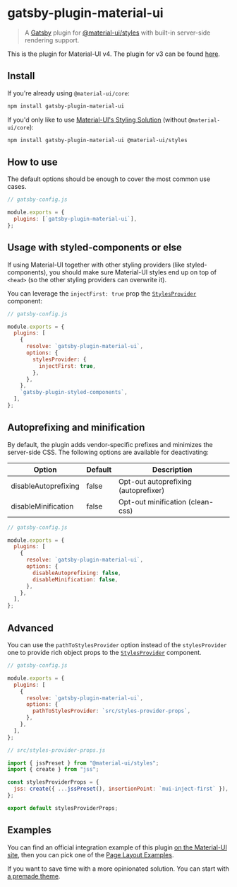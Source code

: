 # gatsby-plugin-material-ui

> A [Gatsby](https://github.com/gatsbyjs/gatsby) plugin for [@material-ui/styles](https://github.com/mui-org/material-ui) with built-in server-side rendering support.

This is the plugin for Material-UI v4.
The plugin for v3 can be found [here](https://github.com/hupe1980/gatsby-plugin-material-ui/tree/v1.2.5).

## Install
If you're already using `@material-ui/core`:
```sh
npm install gatsby-plugin-material-ui
```

If you'd only like to use [Material-UI's Styling Solution](https://material-ui.com/styles/basics/#material-ui-styles) (without `@material-ui/core`):
 
```sh
npm install gatsby-plugin-material-ui @material-ui/styles
```
## How to use

The default options should be enough to cover the most common use cases.

```js
// gatsby-config.js

module.exports = {
  plugins: [`gatsby-plugin-material-ui`],
};
```

## Usage with styled-components or else

If using Material-UI together with other styling providers (like styled-components), you should make sure Material-UI styles end up on top of `<head>` (so the other styling providers can overwrite it).

You can leverage the `injectFirst: true` prop the [`StylesProvider`](https://material-ui.com/styles/api/#stylesprovider) component:

```js
// gatsby-config.js

module.exports = {
  plugins: [
    {
      resolve: `gatsby-plugin-material-ui`,
      options: {
        stylesProvider: {
          injectFirst: true,
        },
      },
    },
    `gatsby-plugin-styled-components`,
  ],
};
```

## Autoprefixing and minification

By default, the plugin adds vendor-specific prefixes and minimizes the server-side CSS.
The following options are available for deactivating:

| Option               | Default | Description                          |
| -------------------- | ------- | ------------------------------------ |
| disableAutoprefixing | false   | Opt-out autoprefixing (autoprefixer) |
| disableMinification  | false   | Opt-out minification (clean-css)     |

```js
// gatsby-config.js

module.exports = {
  plugins: [
    {
      resolve: `gatsby-plugin-material-ui`,
      options: {
        disableAutoprefixing: false,
        disableMinification: false,
      },
    },
  ],
};
```

## Advanced

You can use the `pathToStylesProvider` option instead of the `stylesProvider` one to provide rich object props to the [`StylesProvider`](https://material-ui.com/styles/api/#stylesprovider) component.

```js
// gatsby-config.js

module.exports = {
  plugins: [
    {
      resolve: `gatsby-plugin-material-ui`,
      options: {
        pathToStylesProvider: `src/styles-provider-props`,
      },
    },
  ],
};
```

```js
// src/styles-provider-props.js

import { jssPreset } from "@material-ui/styles";
import { create } from "jss";

const stylesProviderProps = {
  jss: create({ ...jssPreset(), insertionPoint: `mui-inject-first` }),
};

export default stylesProviderProps;
```

## Examples

You can find an official integration example of this plugin [on the Material-UI site](https://github.com/mui-org/material-ui/tree/master/examples/gatsby), then you can pick one of the [Page Layout Examples](https://material-ui.com/getting-started/page-layout-examples/).

If you want to save time with a more opinionated solution. You can start with [a premade theme](https://github.com/hupe1980/gatsby-theme-material-ui).
